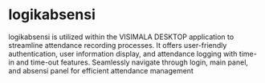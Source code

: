# logikabsensi
logikabsensi is utilized within the VISIMALA DESKTOP application to streamline attendance recording processes. It offers user-friendly authentication, user information display, and attendance logging with time-in and time-out features. Seamlessly navigate through login, main panel, and absensi panel for efficient attendance management
